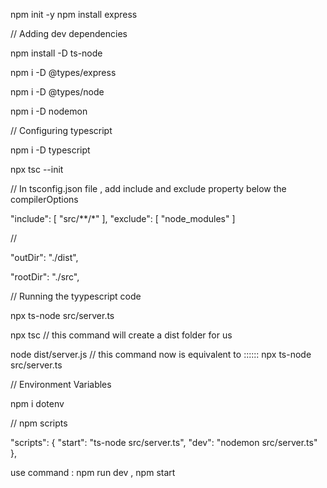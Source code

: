 npm init -y
npm install express

// Adding dev dependencies

npm install -D ts-node

npm i -D  @types/express

npm i -D  @types/node

npm i -D  nodemon


// Configuring typescript

npm i -D  typescript

npx tsc --init

// In tsconfig.json file , add include and exclude property below the compilerOptions

"include": [
    "src/**/*"
],
"exclude": [
    "node_modules"
]

//

"outDir": "./dist",

"rootDir": "./src",  



// Running the tyypescript code

npx ts-node src/server.ts

npx tsc   // this command will create a dist folder for us

node dist/server.js // this command now is equivalent to    ::::::      npx ts-node src/server.ts



// Environment Variables

npm i dotenv



// npm scripts

 "scripts": {
    "start": "ts-node src/server.ts",
    "dev": "nodemon src/server.ts"
  },

use command  : npm run dev , npm start
